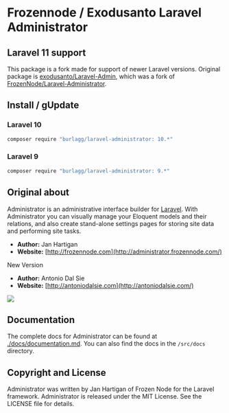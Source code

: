 # Frozennode / Exodusanto Laravel Administrator
## Laravel 11 support

This package is a fork made for support of newer Laravel versions.
Original package is [exodusanto/Laravel-Admin](https://github.com/exodusanto/Laravel-Admin), which was a fork of [FrozenNode/Laravel-Administrator](https://github.com/FrozenNode/Laravel-Administrator).

## Install / gUpdate

### Laravel 10
```sh
composer require "burlagg/laravel-administrator: 10.*"
```

### Laravel 9
```sh
composer require "burlagg/laravel-administrator: 9.*"
```

## Original about
Administrator is an administrative interface builder for [Laravel](http://laravel.com). With Administrator you can visually manage your Eloquent models and their relations, and also create stand-alone settings pages for storing site data and performing site tasks.
- **Author:** Jan Hartigan
- **Website:** [http://frozennode.com](http://administrator.frozennode.com/)

New Version
- **Author:** Antonio Dal Sie
- **Website:** [http://antoniodalsie.com](http://antoniodalsie.com/)

<img src="https://raw.github.com/FrozenNode/Laravel-Administrator/master/examples/images/overview.jpg" />

## Documentation
The complete docs for Administrator can be found at [./docs/documentation.md](./docs/documentation.md). You can also find the docs in the `/src/docs` directory.

## Copyright and License
Administrator was written by Jan Hartigan of Frozen Node for the Laravel framework.
Administrator is released under the MIT License. See the LICENSE file for details.
